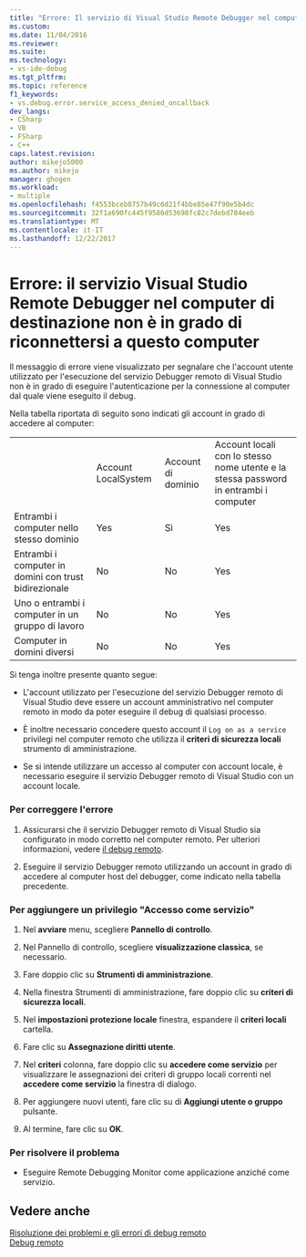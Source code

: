 ```yaml
---
title: "Errore: Il servizio di Visual Studio Remote Debugger nel computer di destinazione non è possibile connettersi a questo computer | Documenti Microsoft"
ms.custom: 
ms.date: 11/04/2016
ms.reviewer: 
ms.suite: 
ms.technology:
- vs-ide-debug
ms.tgt_pltfrm: 
ms.topic: reference
f1_keywords:
- vs.debug.error.service_access_denied_oncallback
dev_langs:
- CSharp
- VB
- FSharp
- C++
caps.latest.revision: 
author: mikejo5000
ms.author: mikejo
manager: ghogen
ms.workload:
- multiple
ms.openlocfilehash: f4553bceb8757b49c6d21f4bbe85e47f90e5b4dc
ms.sourcegitcommit: 32f1a690fc445f9586d53698fc82c7debd784eeb
ms.translationtype: MT
ms.contentlocale: it-IT
ms.lasthandoff: 12/22/2017
---
```

# <a name="error-the-visual-studio-remote-debugger-service-on-the-target-computer-cannot-connect-back-to-this-computer"></a>Errore: il servizio Visual Studio Remote Debugger nel computer di destinazione non è in grado di riconnettersi a questo computer
Il messaggio di errore viene visualizzato per segnalare che l'account utente utilizzato per l'esecuzione del servizio Debugger remoto di Visual Studio non è in grado di eseguire l'autenticazione per la connessione al computer dal quale viene eseguito il debug.  
  
 Nella tabella riportata di seguito sono indicati gli account in grado di accedere al computer:  
  
|||||  
|-|-|-|-|  
||Account LocalSystem|Account di dominio|Account locali con lo stesso nome utente e la stessa password in entrambi i computer|  
|Entrambi i computer nello stesso dominio|Yes|Sì|Yes|  
|Entrambi i computer in domini con trust bidirezionale|No|No|Yes|  
|Uno o entrambi i computer in un gruppo di lavoro|No|No|Yes|  
|Computer in domini diversi|No|No|Yes|  
  
 Si tenga inoltre presente quanto segue:  
  
-   L'account utilizzato per l'esecuzione del servizio Debugger remoto di Visual Studio deve essere un account amministrativo nel computer remoto in modo da poter eseguire il debug di qualsiasi processo.  
  
-   È inoltre necessario concedere questo account il `Log on as a service` privilegi nel computer remoto che utilizza il **criteri di sicurezza locali** strumento di amministrazione.  
  
-   Se si intende utilizzare un accesso al computer con account locale, è necessario eseguire il servizio Debugger remoto di Visual Studio con un account locale.  
  
### <a name="to-correct-this-error"></a>Per correggere l'errore  
  
1.  Assicurarsi che il servizio Debugger remoto di Visual Studio sia configurato in modo corretto nel computer remoto. Per ulteriori informazioni, vedere [il debug remoto](../debugger/remote-debugging.md).  
  
2.  Eseguire il servizio Debugger remoto utilizzando un account in grado di accedere al computer host del debugger, come indicato nella tabella precedente.  
  
### <a name="to-add-log-on-as-a-service-privilege"></a>Per aggiungere un privilegio "Accesso come servizio"  
  
1.  Nel **avviare** menu, scegliere **Pannello di controllo**.  
  
2.  Nel Pannello di controllo, scegliere **visualizzazione classica**, se necessario.  
  
3.  Fare doppio clic su **Strumenti di amministrazione**.  
  
4.  Nella finestra Strumenti di amministrazione, fare doppio clic su **criteri di sicurezza locali**.  
  
5.  Nel **impostazioni protezione locale** finestra, espandere il **criteri locali** cartella.  
  
6.  Fare clic su **Assegnazione diritti utente**.  
  
7.  Nel **criteri** colonna, fare doppio clic su **accedere come servizio** per visualizzare le assegnazioni dei criteri di gruppo locali correnti nel **accedere come servizio** la finestra di dialogo.  
  
8.  Per aggiungere nuovi utenti, fare clic su di **Aggiungi utente o gruppo** pulsante.  
  
9. Al termine, fare clic su **OK**.  
  
### <a name="to-work-around-this-error"></a>Per risolvere il problema  
  
-   Eseguire Remote Debugging Monitor come applicazione anziché come servizio.  
  
## <a name="see-also"></a>Vedere anche  
 [Risoluzione dei problemi e gli errori di debug remoto](../debugger/remote-debugging-errors-and-troubleshooting.md)   
 [Debug remoto](../debugger/remote-debugging.md)